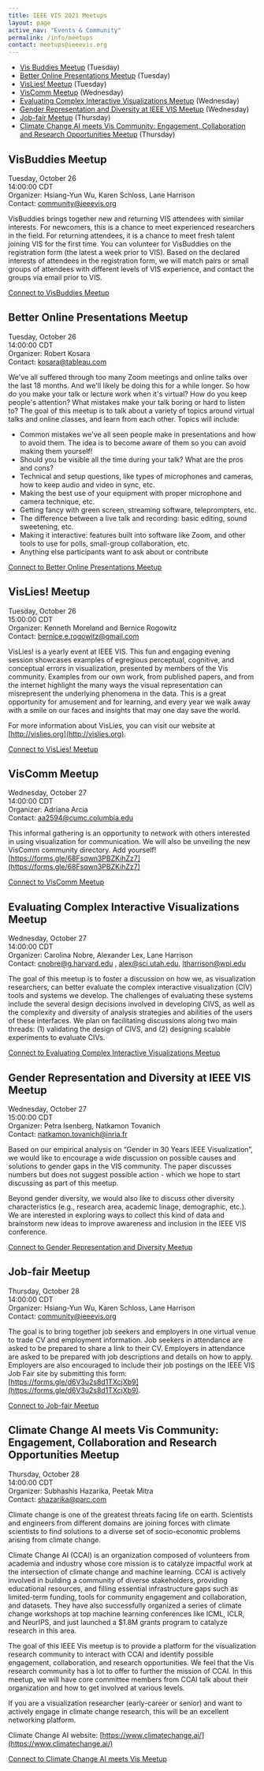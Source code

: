 ```yaml
---
title: IEEE VIS 2021 Meetups
layout: page
active_nav: "Events & Community"
permalink: /info/meetups
contact: meetups@ieeevis.org
---
```



* [Vis Buddies Meetup](#vis-newcomers) (Tuesday)
* [Better Online Presentations Meetup](#onlinepres) (Tuesday)
* [VisLies! Meetup](#vislies) (Tuesday)
* [VisComm Meetup](#viscomm) (Wednesday)
* [Evaluating Complex Interactive Visualizations Meetup](#vis-evaluate) (Wednesday)
* [Gender Representation and Diversity at IEEE VIS Meetup](#vis-gender) (Wednesday)
* [Job-fair Meetup](#vis-jobfair) (Thursday)
* [Climate Change AI meets Vis Community: Engagement, Collaboration and Research Opportunities Meetup](#climate) (Thursday)


## <a name="vis-newcomers"></a>VisBuddies Meetup

Tuesday, October 26<br>
14:00:00 CDT<br>
Organizer: Hsiang-Yun Wu, Karen Schloss, Lane Harrison<br>
Contact: community@ieeevis.org

VisBuddies brings together new and returning VIS attendees with similar interests. For newcomers, this is a chance to meet experienced researchers in the field. For returning attendees, it is a chance to meet fresh talent joining VIS for the first time. You can volunteer for VisBuddies on the registration form (the latest a week prior to VIS). Based on the declared interests of attendees in the registration form, we will match pairs or small groups of attendees with different levels of VIS experience, and contact the groups via email prior to VIS.


[Connect to VisBuddies Meetup](https://virtual.ieeevis.org/year/2021/event_m-visbuddies.html)


## <a name="onlinepres"></a>Better Online Presentations Meetup

Tuesday, October 26<br>
14:00:00 CDT <br>
Organizer: Robert Kosara<br>
Contact: kosara@tableau.com

We've all suffered through too many Zoom meetings and online talks over the last 18 months. And we'll likely be doing this for a while longer. So how do you make your talk or lecture work when it's virtual? How do you keep people's attention? What mistakes make your talk boring or hard to listen to?
The goal of this meetup is to talk about a variety of topics around virtual talks and online classes, and learn from each other.
Topics will include:
*  Common mistakes we've all seen people make in presentations and how to avoid them. 
   The idea is to become aware of them so you can avoid making them yourself!
*  Should you be visible all the time during your talk? What are the pros and cons?
*  Technical and setup questions, like types of microphones and cameras, 
   how to keep audio and video in sync, etc.
*  Making the best use of your equipment with proper microphone and camera technique, etc.
*  Getting fancy with green screen, streaming software, teleprompters, etc.
*  The difference between a live talk and recording: basic editing, sound sweetening, etc.
*  Making it interactive: features built into software like Zoom, 
   and other tools to use for polls, small-group collaboration, etc.
*  Anything else participants want to ask about or contribute


[Connect to Better Online Presentations Meetup](https://virtual.ieeevis.org/year/2021/event_m-betteronline.html)



## <a name="vislies"></a>VisLies! Meetup

Tuesday, October 26<br>
15:00:00 CDT<br>
Organizer: Kenneth Moreland and Bernice Rogowitz<br>
Contact: bernice.e.rogowitz@gmail.com

VisLies! is a yearly event at IEEE VIS. This fun and engaging evening session showcases examples of egregious perceptual, cognitive, and conceptual errors in visualization, presented by members of the Vis community.  Examples from our own work, from published papers, and from the internet highlight the many ways the visual representation can misrepresent the underlying phenomena in the data. This is a great opportunity for amusement and for learning, and every year we walk away with a smile on our faces and insights that may one day save the world.

For more information about VisLies, you can visit our website at [http://vislies.org](http://vislies.org).


[Connect to VisLies! Meetup](https://virtual.ieeevis.org/year/2021/event_m-vislies.html)




## <a name="viscomm"></a>VisComm Meetup

Wednesday, October 27<br>
14:00:00 CDT <br>
Organizer: Adriana Arcia<br>
Contact: aa2594@cumc.columbia.edu

This informal gathering is an opportunity to network with others interested in using visualization for communication. We will also be unveiling the new VisComm community directory. Add yourself! 
[https://forms.gle/68Fsqwn3PBZKihZz7](https://forms.gle/68Fsqwn3PBZKihZz7)



[Connect to VisComm Meetup](https://virtual.ieeevis.org/year/2021/event_m-viscomm-meetup.html)


## <a name="vis-evaluate"></a>Evaluating Complex Interactive Visualizations Meetup

Wednesday, October 27<br>
14:00:00 CDT <br>
Organizer: Carolina Nobre, Alexander Lex, Lane Harrison<br>
Contact: cnobre@g.harvard.edu , alex@sci.utah.edu, ltharrison@wpi.edu

The goal of this meetup is to foster a discussion on how we, as visualization researchers, can better evaluate the complex interactive visualization (CIV) tools and systems we develop. The challenges of evaluating these systems include the several design decisions involved in developing CIVS, as well as the complexity and diversity of analysis strategies and abilities of the users of these interfaces. We plan on facilitating discussions along two main threads: (1) validating the design of CIVS, and (2) designing scalable experiments to evaluate CIVs.


[Connect to Evaluating Complex Interactive Visualizations Meetup](https://virtual.ieeevis.org/year/2021/session_m-evaluating.html)


## <a name="vis-gender"></a> Gender Representation and Diversity at IEEE VIS Meetup

Wednesday, October 27<br>
15:00:00 CDT <br>
Organizer: Petra Isenberg, Natkamon Tovanich <br>
Contact: natkamon.tovanich@inria.fr

Based on our empirical analysis on “Gender in 30 Years IEEE Visualization”, we would like to encourage a wide discussion on possible causes and solutions to gender gaps in the VIS community. The paper discusses numbers but does not suggest possible action - which we hope to start discussing as part of this meetup. 

Beyond gender diversity, we would also like to discuss other diversity characteristics (e.g., research area, academic linage, demographic, etc.). We are interested in exploring ways to collect this kind of data and brainstorm new ideas to improve awareness and inclusion in the IEEE VIS conference.


[Connect to Gender Representation and Diversity Meetup](https://virtual.ieeevis.org/year/2021/event_m-gender.html)



## <a name="vis-jobfair"></a>Job-fair Meetup

Thursday, October 28<br>
14:00:00 CDT <br>
Organizer: Hsiang-Yun Wu, Karen Schloss, Lane Harrison<br>
Contact: community@ieeevis.org

The goal is to bring together job seekers and employers in one virtual venue to trade CV and employment information. Job seekers in attendance are asked to be prepared to share a link to their CV.  Employers in attendance are asked to be prepared with job descriptions and details on how to apply. Employers are also encouraged to include their job postings on the IEEE VIS Job Fair site by submitting this form: 
[https://forms.gle/d6V3u2s8d1TXcjXb9](https://forms.gle/d6V3u2s8d1TXcjXb9).


[Connect to Job-fair Meetup](https://virtual.ieeevis.org/year/2021/session_m-jobfair.html)


## <a name="climate"></a>Climate Change AI meets Vis Community: Engagement, Collaboration and Research Opportunities Meetup

Thursday, October 28<br>
14:00:00 CDT <br>
Organizer: Subhashis Hazarika, Peetak Mitra<br>
Contact: shazarika@parc.com

Climate change is one of the greatest threats facing life on earth. Scientists and engineers from different domains are joining forces with climate scientists to find solutions to a diverse set of socio-economic problems arising from climate change.  
 
Climate Change AI (CCAI) is an organization composed of volunteers from academia and industry whose core mission is to catalyze impactful work at the intersection of climate change and machine learning. CCAI is actively involved in building a community of diverse stakeholders, providing educational resources, and filling essential infrastructure gaps such as limited-term funding, tools for community engagement and collaboration, and datasets. They have also successfully organized a series of climate change workshops at top machine learning conferences like ICML, ICLR, and NeurIPS, and just launched a $1.8M grants program to catalyze research in this area.
 
The goal of this IEEE Vis meetup is to provide a platform for the visualization research community to interact with CCAI and identify possible engagement, collaboration, and research opportunities.  We feel that the Vis research community has a lot to offer to further the mission of CCAI. In this meetup, we will have core committee members from CCAI talk about their organization and how to get involved at various levels.  
 
If you are a visualization researcher (early-career or senior) and want to actively engage in climate change research, this will be an excellent networking platform.  
 
Climate Change AI website: 
[https://www.climatechange.ai/](https://www.climatechange.ai/)

[Connect to Climate Change AI meets Vis Meetup](https://virtual.ieeevis.org/year/2021/event_m-climate.html)


